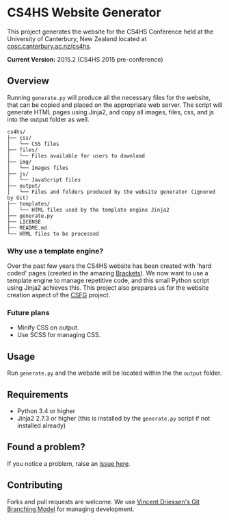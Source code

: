 # CS4HS Website Generator

This project generates the website for the CS4HS Conference held at the University of Canterbury, New Zealand located at [cosc.canterbury.ac.nz/cs4hs](http://www.cosc.canterbury.ac.nz/cs4hs/index.html).

**Current Version:** 2015.2 (CS4HS 2015 pre-conference)

## Overview

Running `generate.py` will produce all the necessary files for the website, that can be copied and placed on the appropriate web server. The script will generate HTML pages using Jinja2, and copy all images, files, css, and js into the output folder as well.

    cs4hs/
    ├── css/
    │   └── CSS files
    ├── files/
    │   └── Files available for users to download
    ├── img/
    │   └── Images files
    ├── js/
    │   └── JavaScript files
    ├── output/
    │   └── Files and folders produced by the website generator (ignored by Git)
    ├── templates/
    │   └── HTML files used by the template engine Jinja2
    ├── generate.py
    ├── LICENSE
    ├── README.md
    └── HTML files to be processed

### Why use a template engine?

Over the past few years the CS4HS website has been created with 'hard coded' pages (created in the amazing [Brackets](http://brackets.io/)). We now want to use a template engine to manage repetitive code, and this small Python script using Jinja2 achieves this. This project also prepares us for the website creation aspect of the [CSFG](https://github.com/uccser/cs-field-guide) project.

### Future plans

- Minify CSS on output.
- Use SCSS for managing CSS.

## Usage

Run `generate.py` and the website will be located within the the `output` folder.

## Requirements

- Python 3.4 or higher
- Jinja2 2.7.3 or higher (this is installed by the `generate.py` script if not installed already)

## Found a problem?

If you notice a problem, raise an [issue here](https://github.com/uccser/cs4hs/issues).

## Contributing

Forks and pull requests are welcome. We use [Vincent Driessen's Git Branching Model](http://nvie.com/posts/a-successful-git-branching-model/) for managing development.
